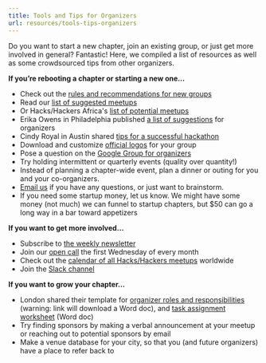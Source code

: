 ```yaml
---
title: Tools and Tips for Organizers
url: resources/tools-tips-organizers
---
```

Do you want to start a new chapter, join an existing group, or just get more involved in general? Fantastic! Here, we compiled a list of resources as well as some crowdsourced tips from other organizers.

**If you’re rebooting a chapter or starting a new one&#8230;**

  * Check out the [rules and recommendations for new groups][1]
  * Read our [list of suggested meetups](https://hackshackers.com/resources/suggested-meetups/)
  * Or Hacks/Hackers Africa's [list of potential meetups][9]
  * Erika Owens in Philadelphia published [a list of suggestions][10] for organizers
  * Cindy Royal in Austin shared [tips for a successful hackathon](https://hackshackers.com/resources/hackathon-tips/)
  * Download and customize [official logos](https://hackshackers.com/resources/logos/) for your group
  * Pose a question on the [Google Group for organizers][2]
  * Try holding intermittent or quarterly events (quality over quantity!)
  * Instead of planning a chapter-wide event, plan a dinner or outing for you and your co-organizers.
  * [Email us](mailto:samantha@hackshackers.com) if you have any questions, or just want to brainstorm.
  * If you need some startup money, let us know. We might have some money (not much) we can funnel to startup chapters, but $50 can go a long way in a bar toward appetizers

**If you want to get more involved…**

  * Subscribe to [the weekly newsletter][6]
  * Join our [open call][5] the first Wednesday of every month
  * Check out the [calendar of all Hacks/Hackers meetups][7] worldwide
  * Join the [Slack channel][8]

**If you want to grow your chapter&#8230;**

  * London shared their template for [organizer roles and responsibilities][11] (warning: link will download a Word doc), and [task assignment worksheet][12] (Word doc)
  * Try finding sponsors by making a verbal announcement at your meetup or reaching out to potential sponsors by email
  * Make a venue database for your city, so that you (and future organizers) have a place to refer back to

 [1]: https://hackshackers.com/resources/start-a-group/
 [2]: https://groups.google.com/forum/#!forum/hackshackersorganizers
 [3]: http://connect.hackshackers.com
 [4]: http://meetupnyc.hackshackers.com/
 [5]: https://hackshackers.com/resources/global-open-call/
 [6]: http://hackshackers.com/blog/tag/newsletter-2/
 [7]: https://hackshackers.com/
 [8]: https://hackshackers.slack.com
 [9]: https://github.com/HacksHackersAfrica/wiki/wiki/Organising-Meetings
 [10]: http://erikaowens.com/blog/some-tips-local-hackshackers-organizers
 [11]: /content-images/news/2016/10/HacksHackersLondonMeetupRolesResponsibilities-Template.docx
 [12]: /content-images/news/2016/10/Hacks2FHackers-London-Workback-Document-Template.xlsx
 [13]: https://hackshackersslackers.herokuapp.com/
